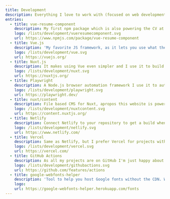 ```yaml
---
title: Development
description: Everything I love to work with (focused on web development).
entries:
  - title: vue-resume-component
    description: My first npm package which is also powering the CV at this page.
    logo: /lists/development/vueresumecomponent.svg
    url: https://www.npmjs.com/package/vue-resume-component
  - title: Vue.js
    description: 'My favorite JS framework, as it lets you use what the web was made with: HTML and CSS! And Single File Components are just awesome.'
    logo: /lists/development/vue.svg
    url: https://vuejs.org/
  - title: Nuxt.js
    description: It makes using Vue even simpler and I use it to build static sites.
    logo: /lists/development/nuxt.svg
    url: https://nuxtjs.org/
  - title: Playwright
    description: A Node.js browser automation framework I use it to automate websites which won't give me API access or to generate images.
    logo: /lists/development/playwright.svg
    url: https://playwright.dev/
  - title: nuxt/content
    description: File based CMS for Nuxt, apropos this website is powered by nuxt/content.
    logo: /lists/development/nuxtcontent.svg
    url: https://content.nuxtjs.org/
  - title: Netlify
    description: Connect Netlify to your repository to get a build when you push to main and also get previews in PRs.
    logo: /lists/development/netlify.svg
    url: https://www.netlify.com/
  - title: Vercel
    description: Same as Netlify, but I prefer Vercel for projects with serverless functions.
    logo: /lists/development/vercel.svg
    url: https://vercel.com/
  - title: GitHub Actions
    description: As all my projects are on GitHub I'm just happy about such an simple solution for automation.
    logo: /lists/development/githubactions.svg
    url: https://github.com/features/actions
  - title: google-webfonts-helper
    description: 'Tool to help you host Google fonts without the CDN. Why should you care? GDPR, Performance, Control.'
    logo:
    url: https://google-webfonts-helper.herokuapp.com/fonts
---
```

